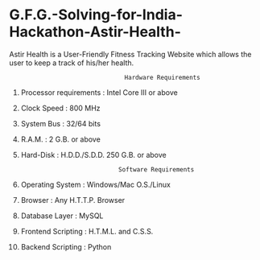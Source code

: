 # G.F.G.-Solving-for-India-Hackathon-Astir-Health-
Astir Health is a User-Friendly Fitness Tracking Website which allows the user to keep a track of his/her health.
   
   
                                    Hardware Requirements
  1. Processor requirements : Intel Core III or above
  2. Clock Speed : 800 MHz
  3. System Bus : 32/64 bits
  4. R.A.M. : 2 G.B. or above
  5. Hard-Disk : H.D.D./S.D.D. 250 G.B. or above
  
                                    Software Requirements
  1. Operating System : Windows/Mac O.S./Linux
  2. Browser : Any H.T.T.P. Browser
  3. Database Layer : MySQL
  4. Frontend Scripting : H.T.M.L. and C.S.S.
  5. Backend Scripting : Python
